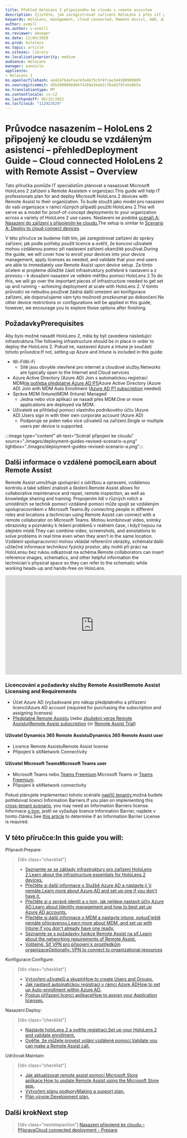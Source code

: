```yaml
---
title: Přehled HoloLens 2 připojeného ke cloudu s remote assistem
description: Zjistěte, jak zaregistrovat zařízení HoloLens 2 přes síť připojenou ke cloudu pomocí Dynamics 365 Remote Assistu.
keywords: HoloLens, management, cloud connected, Remote Assist, AAD, Azure AD, MDM, Mobile Správa zařízení
author: evmill
ms.author: v-evmill
ms.reviewer: aboeger
ms.date: 12/04/2020
ms.prod: hololens
ms.topic: article
ms.sitesec: library
ms.localizationpriority: medium
audience: HoloLens
manager: yannisle
appliesto:
- HoloLens 2
ms.openlocfilehash: a44247b4afea747e4b75c974fcae344380909989
ms.sourcegitcommit: d5b2080868d6b74169a1bab2c7bad37dfa5a8b5a
ms.translationtype: MT
ms.contentlocale: cs-CZ
ms.lasthandoff: 06/25/2021
ms.locfileid: "112923529"
---
```

# <a name="deployment-guide--cloud-connected-hololens-2-with-remote-assist--overview"></a><span data-ttu-id="e75d7-104">Průvodce nasazením – HoloLens 2 připojený ke cloudu se vzdáleným asistencí – přehled</span><span class="sxs-lookup"><span data-stu-id="e75d7-104">Deployment Guide – Cloud connected HoloLens 2 with Remote Assist – Overview</span></span>

<span data-ttu-id="e75d7-105">Tato příručka pomůže IT specialistům plánovat a nasazovat Microsoft HoloLens 2 zařízení s Remote Assistem v organizaci.</span><span class="sxs-lookup"><span data-stu-id="e75d7-105">This guide will help IT professionals plan for and deploy Microsoft HoloLens 2 devices with Remote Assist to their organization.</span></span> <span data-ttu-id="e75d7-106">To bude sloužit jako model pro nasazení do vaší organizace v rámci různých případů použití HoloLens 2.</span><span class="sxs-lookup"><span data-stu-id="e75d7-106">This will serve as a model for proof-of-concept deployments to your organization across a variety of HoloLens 2 use cases.</span></span> <span data-ttu-id="e75d7-107">Nastavení se podobá [scénáři A: Nasazení do zařízení s připojením ke cloudu.](https://docs.microsoft.com/hololens/common-scenarios#scenario-a)</span><span class="sxs-lookup"><span data-stu-id="e75d7-107">The setup is similar to [Scenario A: Deploy to cloud connect devices](https://docs.microsoft.com/hololens/common-scenarios#scenario-a).</span></span> 

<span data-ttu-id="e75d7-108">V této příručce se budeme řídit tím, jak zaregistrovat zařízení do správy zařízení, jak podle potřeby použít licence a ověřit, že koncoví uživatelé mohou vzdálenou pomoc při nastavení zařízení okamžitě používat.</span><span class="sxs-lookup"><span data-stu-id="e75d7-108">During the guide, we will cover how to enroll your devices into your device management, apply licenses as needed, and validate that your end users are able to immediately use Remote Assist upon device setup.</span></span> <span data-ttu-id="e75d7-109">Za tímto účelem si projdeme důležité části infrastruktury potřebné k nastavení a z provozu – k dosažení nasazení ve velkém měřítku pomocí HoloLens 2.</span><span class="sxs-lookup"><span data-stu-id="e75d7-109">To do this, we will go over the important pieces of infrastructure needed to get set up and running – achieving deployment at scale with HoloLens 2.</span></span> <span data-ttu-id="e75d7-110">V tomto průvodci se nebudou používat žádná další omezení ani konfigurace zařízení, ale doporučujeme vám tyto možnosti prozkoumat po dokončení.</span><span class="sxs-lookup"><span data-stu-id="e75d7-110">No other device restrictions or configurations will be applied in this guide, however, we encourage you to explore those options after finishing.</span></span>

## <a name="prerequisites"></a><span data-ttu-id="e75d7-111">Požadavky</span><span class="sxs-lookup"><span data-stu-id="e75d7-111">Prerequisites</span></span>

<span data-ttu-id="e75d7-112">Aby bylo možné nasadit HoloLens 2, měla by být zavedena následující infrastruktura.</span><span class="sxs-lookup"><span data-stu-id="e75d7-112">The following infrastructure should be in place in order to deploy the HoloLens 2.</span></span> <span data-ttu-id="e75d7-113">Pokud ne, nastavení Azure a Intune je součástí tohoto průvodce:</span><span class="sxs-lookup"><span data-stu-id="e75d7-113">If not, setting up Azure and Intune is included in this guide:</span></span>

- <span data-ttu-id="e75d7-114">Wi-Fi</span><span class="sxs-lookup"><span data-stu-id="e75d7-114">Wi-Fi</span></span>
    - <span data-ttu-id="e75d7-115">Sítě jsou obvykle otevřené pro internet a cloudové služby.</span><span class="sxs-lookup"><span data-stu-id="e75d7-115">Networks are typically open to the Internet and Cloud services</span></span>
- <span data-ttu-id="e75d7-116">Azure Active Directory (Azure AD) Join s automatickou registrací MDM[(je potřeba předplatné Azure AD P1)](https://docs.microsoft.com/azure/active-directory/fundamentals/active-directory-whatis)</span><span class="sxs-lookup"><span data-stu-id="e75d7-116">Azure Active Directory (Azure AD) Join with MDM Auto Enrollment ([Azure AD P1 subscription](https://docs.microsoft.com/azure/active-directory/fundamentals/active-directory-whatis) needed)</span></span>
- <span data-ttu-id="e75d7-117">Správa MDM (Intune)</span><span class="sxs-lookup"><span data-stu-id="e75d7-117">MDM (Intune) Managed</span></span>
    - <span data-ttu-id="e75d7-118">Jedna nebo více aplikací se nasadí přes MDM.</span><span class="sxs-lookup"><span data-stu-id="e75d7-118">One or more applications are deployed via MDM.</span></span>
- <span data-ttu-id="e75d7-119">Uživatelé se přihlašují pomocí vlastního podnikového účtu (Azure AD).</span><span class="sxs-lookup"><span data-stu-id="e75d7-119">Users sign in with their own corporate account (Azure AD)</span></span>
    - <span data-ttu-id="e75d7-120">Podporuje se jeden nebo více uživatelů na zařízení.</span><span class="sxs-lookup"><span data-stu-id="e75d7-120">Single or multiple users per device is supported.</span></span>

:::image type="content" alt-text="Scénář připojení ke cloudu" source="./images/deployment-guides-revised-scenario-a.png" lightbox="./images/deployment-guides-revised-scenario-a.png":::


## <a name="learn-about-remote-assist"></a><span data-ttu-id="e75d7-122">Další informace o vzdálené pomoci</span><span class="sxs-lookup"><span data-stu-id="e75d7-122">Learn about Remote Assist</span></span>

<span data-ttu-id="e75d7-123">Remote Assist umožňuje spolupráci s údržbou a opravami, vzdálenou kontrolu a také sdílení znalostí a školení.</span><span class="sxs-lookup"><span data-stu-id="e75d7-123">Remote Assist allows for collaborative maintenance and repair, remote inspection, as well as knowledge sharing and training.</span></span> <span data-ttu-id="e75d7-124">Propojením lidí v různých rolích a umístěních se technik pomocí vzdálené pomoci může spojit se vzdáleným spolupracovníkem v Microsoft Teams.</span><span class="sxs-lookup"><span data-stu-id="e75d7-124">By connecting people in different roles and locations a technician using Remote Assist can connect with a remote collaborator on Microsoft Teams.</span></span> <span data-ttu-id="e75d7-125">Mohou kombinovat video, snímky obrazovky a poznámky k řešení problémů v reálném čase, i když&#39;nejsou na stejném místě.</span><span class="sxs-lookup"><span data-stu-id="e75d7-125">They can combine video, screenshots, and annotations to solve problems in real time even when they aren&#39;t in the same location.</span></span> <span data-ttu-id="e75d7-126">Vzdálení spolupracovníci mohou vkládat referenční obrázky, schémata&#39;další užitečné informace technikovi fyzický prostor, aby mohli při práci na HoloLensu bez rukou odkazovat na schéma.</span><span class="sxs-lookup"><span data-stu-id="e75d7-126">Remote collaborators can insert reference images, schematics, and other helpful information the technician&#39;s physical space so they can refer to the schematic while working heads-up and hands-free on HoloLens.</span></span>

<iframe width="560" height="315" src="https://www.youtube.com/embed/d3YT8j0yYl0" frameborder="0" allow="accelerometer; autoplay; clipboard-write; encrypted-media; gyroscope; picture-in-picture" allowfullscreen></iframe>

### <a name="remote-assist-licensing-and-requirements"></a><span data-ttu-id="e75d7-127">Licencování a požadavky služby Remote Assist</span><span class="sxs-lookup"><span data-stu-id="e75d7-127">Remote Assist Licensing and Requirements</span></span>

- <span data-ttu-id="e75d7-128">Účet Azure AD (vyžadované pro nákup předplatného a přiřazení licencí)</span><span class="sxs-lookup"><span data-stu-id="e75d7-128">Azure AD account (required for purchasing the subscription and assigning licenses)</span></span>
- <span data-ttu-id="e75d7-129">[Předplatné Remote Assistu](https://docs.microsoft.com/dynamics365/mixed-reality/remote-assist/buy-and-deploy-remote-assist) (nebo [zkušební verze Remote Assistu)](https://docs.microsoft.com/dynamics365/mixed-reality/remote-assist/try-remote-assist)</span><span class="sxs-lookup"><span data-stu-id="e75d7-129">[Remote Assist subscription](https://docs.microsoft.com/dynamics365/mixed-reality/remote-assist/buy-and-deploy-remote-assist) (or [Remote Assist Trial](https://docs.microsoft.com/dynamics365/mixed-reality/remote-assist/try-remote-assist))</span></span>
    
#### <a name="dynamics-365-remote-assist-user"></a><span data-ttu-id="e75d7-130">Uživatel Dynamics 365 Remote Assistu</span><span class="sxs-lookup"><span data-stu-id="e75d7-130">Dynamics 365 Remote Assist user</span></span>

- <span data-ttu-id="e75d7-131">Licence Remote Assistu</span><span class="sxs-lookup"><span data-stu-id="e75d7-131">Remote Assist license</span></span>
- <span data-ttu-id="e75d7-132">Připojení k síti</span><span class="sxs-lookup"><span data-stu-id="e75d7-132">Network Connectivity</span></span>

#### <a name="microsoft-teams-user"></a><span data-ttu-id="e75d7-133">Uživatel Microsoft Teams</span><span class="sxs-lookup"><span data-stu-id="e75d7-133">Microsoft Teams user</span></span>

- <span data-ttu-id="e75d7-134">Microsoft Teams nebo [Teams Freemium](https://products.office.com/microsoft-teams/free).</span><span class="sxs-lookup"><span data-stu-id="e75d7-134">Microsoft Teams or [Teams Freemium](https://products.office.com/microsoft-teams/free).</span></span>
- <span data-ttu-id="e75d7-135">Připojení k síti</span><span class="sxs-lookup"><span data-stu-id="e75d7-135">Network connectivity</span></span>

<span data-ttu-id="e75d7-136">Pokud plánujete implementaci tohoto scénáře [napříč tenanty,](https://docs.microsoft.com/dynamics365/mixed-reality/remote-assist/cross-tenant-overview#scenario-2-leasing-services-to-other-tenants)možná budete potřebovat licenci Information Barriers.</span><span class="sxs-lookup"><span data-stu-id="e75d7-136">If you plan on implementing this [cross-tenant scenario](https://docs.microsoft.com/dynamics365/mixed-reality/remote-assist/cross-tenant-overview#scenario-2-leasing-services-to-other-tenants), you may need an Information Barriers license.</span></span> <span data-ttu-id="e75d7-137">Informace [o tom,](https://docs.microsoft.com/dynamics365/mixed-reality/remote-assist/cross-tenant-licensing-implementation#step-1-determine-if-information-barriers-are-necessary) jestli se vyžaduje licence Information Barrier, najdete v tomto článku.</span><span class="sxs-lookup"><span data-stu-id="e75d7-137">See [this article](https://docs.microsoft.com/dynamics365/mixed-reality/remote-assist/cross-tenant-licensing-implementation#step-1-determine-if-information-barriers-are-necessary) to determine if an Information Barrier License is required.</span></span>

## <a name="in-this-guide-you-will"></a><span data-ttu-id="e75d7-138">V této příručce:</span><span class="sxs-lookup"><span data-stu-id="e75d7-138">In this guide you will:</span></span>

<span data-ttu-id="e75d7-139">Připravit:</span><span class="sxs-lookup"><span data-stu-id="e75d7-139">Prepare:</span></span>

> [!div class="checklist"]
> - [<span data-ttu-id="e75d7-140">Seznamte se se základy infrastruktury pro zařízení HoloLens 2.</span><span class="sxs-lookup"><span data-stu-id="e75d7-140">Learn about the infrastructure essentials for HoloLens 2 devices.</span></span>](hololens2-cloud-connected-prepare.md#infrastructure-essentials)
> - [<span data-ttu-id="e75d7-141">Přečtěte si další informace o Službě Azure AD a nastavte ji,&#39;ji nemáte.</span><span class="sxs-lookup"><span data-stu-id="e75d7-141">Learn more about Azure AD and set up one if you don&#39;t have it.</span></span>](hololens2-cloud-connected-prepare.md#azure-active-directory)
> - [<span data-ttu-id="e75d7-142">Přečtěte si o správě identit a o tom, jak nejlépe nastavit účty Azure AD.</span><span class="sxs-lookup"><span data-stu-id="e75d7-142">Learn about Identity management and how to best set up Azure AD accounts.</span></span>](hololens2-cloud-connected-prepare.md#identity-management)
> - [<span data-ttu-id="e75d7-143">Přečtěte si další informace o MDM a nastavte intune, pokud&#39;ještě nemáte připravenou.</span><span class="sxs-lookup"><span data-stu-id="e75d7-143">Learn more about MDM, and set up with Intune if you don&#39;t already have one ready.</span></span>](hololens2-cloud-connected-prepare.md#mobile-device-management)
> - [<span data-ttu-id="e75d7-144">Seznamte se s požadavky funkce Remote Assist na síť.</span><span class="sxs-lookup"><span data-stu-id="e75d7-144">Learn about the networking requirements of Remote Assist.</span></span>](hololens2-cloud-connected-prepare.md#network)
> - [<span data-ttu-id="e75d7-145">Volitelně: Síť VPN pro připojení k prostředkům organizace</span><span class="sxs-lookup"><span data-stu-id="e75d7-145">Optionally: VPN to connect to organizational resources</span></span>](hololens2-cloud-connected-prepare.md#optional-connect-your-hololens-to-vpn)

<span data-ttu-id="e75d7-146">Konfigurace:</span><span class="sxs-lookup"><span data-stu-id="e75d7-146">Configure:</span></span>

> [!div class="checklist"]
> - [<span data-ttu-id="e75d7-147">Vytvoření uživatelů a skupin</span><span class="sxs-lookup"><span data-stu-id="e75d7-147">How to create Users and Groups.</span></span>](hololens2-cloud-connected-configure.md#azure-users-and-groups)
> - [<span data-ttu-id="e75d7-148">Jak nastavit automatickou registraci v rámci Azure AD</span><span class="sxs-lookup"><span data-stu-id="e75d7-148">How to set up Auto-enrollment within Azure AD.</span></span>](hololens2-cloud-connected-configure.md#auto-enrollment-on-hololens-2)
> - [<span data-ttu-id="e75d7-149">Postup přiřazení licencí aplikace</span><span class="sxs-lookup"><span data-stu-id="e75d7-149">How to assign your Application licenses.</span></span>](hololens2-cloud-connected-configure.md#application-licenses)

<span data-ttu-id="e75d7-150">Nasazení:</span><span class="sxs-lookup"><span data-stu-id="e75d7-150">Deploy:</span></span>

> [!div class="checklist"]
> - [<span data-ttu-id="e75d7-151">Nastavte holoLens 2 a ověřte registraci.</span><span class="sxs-lookup"><span data-stu-id="e75d7-151">Set up your HoloLens 2 and validate enrollment.</span></span>](hololens2-cloud-connected-deploy.md#enrollment-validation)
> - [<span data-ttu-id="e75d7-152">Ověřte, že můžete provést volání vzdálené pomoci.</span><span class="sxs-lookup"><span data-stu-id="e75d7-152">Validate you can make a Remote Assist call.</span></span>](hololens2-cloud-connected-deploy.md#remote-assist-call-validation)

<span data-ttu-id="e75d7-153">Udržovat:</span><span class="sxs-lookup"><span data-stu-id="e75d7-153">Maintain:</span></span>

> [!div class="checklist"]
> - [<span data-ttu-id="e75d7-154">Jak aktualizovat remote assist pomocí Microsoft Store aplikace.</span><span class="sxs-lookup"><span data-stu-id="e75d7-154">How to update Remote Assist using the Microsoft Store app.</span></span>](hololens2-cloud-connected-maintain.md#updates)
> - [<span data-ttu-id="e75d7-155">Vytvoření plánu podpory</span><span class="sxs-lookup"><span data-stu-id="e75d7-155">Making a support plan.</span></span>](hololens2-cloud-connected-maintain.md#support-plan)
> - [<span data-ttu-id="e75d7-156">Plán vývoje.</span><span class="sxs-lookup"><span data-stu-id="e75d7-156">Development plan.</span></span>](hololens2-cloud-connected-maintain.md#development-plan)

## <a name="next-step"></a><span data-ttu-id="e75d7-157">Další krok</span><span class="sxs-lookup"><span data-stu-id="e75d7-157">Next step</span></span>

> [!div class="nextstepaction"]
> [<span data-ttu-id="e75d7-158">Nasazení připojené ke cloudu – Příprava</span><span class="sxs-lookup"><span data-stu-id="e75d7-158">Cloud connected deployment - Prepare</span></span>](hololens2-cloud-connected-prepare.md)

